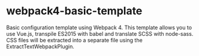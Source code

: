 # webpack4-basic-template
Basic configuration template using Webpack 4. This template allows you to use Vue.js, transpile ES2015 with babel and translate SCSS with node-sass. CSS files will be extracted into a separate file using the ExtractTextWebpackPlugin.
